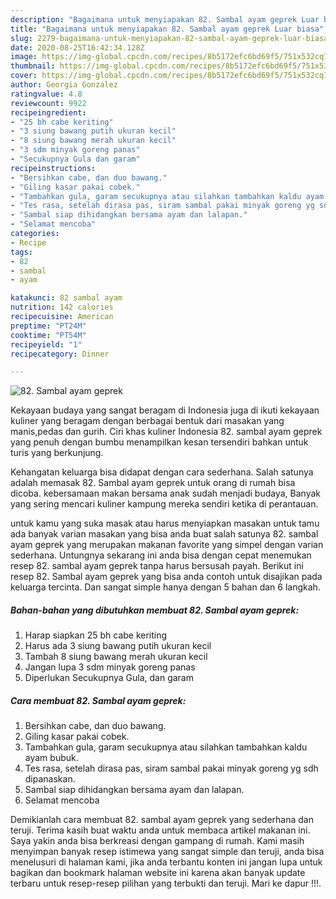 ```yaml
---
description: "Bagaimana untuk menyiapakan 82. Sambal ayam geprek Luar biasa"
title: "Bagaimana untuk menyiapakan 82. Sambal ayam geprek Luar biasa"
slug: 2279-bagaimana-untuk-menyiapakan-82-sambal-ayam-geprek-luar-biasa
date: 2020-08-25T16:42:34.128Z
image: https://img-global.cpcdn.com/recipes/8b5172efc6bd69f5/751x532cq70/82-sambal-ayam-geprek-foto-resep-utama.jpg
thumbnail: https://img-global.cpcdn.com/recipes/8b5172efc6bd69f5/751x532cq70/82-sambal-ayam-geprek-foto-resep-utama.jpg
cover: https://img-global.cpcdn.com/recipes/8b5172efc6bd69f5/751x532cq70/82-sambal-ayam-geprek-foto-resep-utama.jpg
author: Georgia Gonzalez
ratingvalue: 4.8
reviewcount: 9922
recipeingredient:
- "25 bh cabe keriting"
- "3 siung bawang putih ukuran kecil"
- "8 siung bawang merah ukuran kecil"
- "3 sdm minyak goreng panas"
- "Secukupnya Gula dan garam"
recipeinstructions:
- "Bersihkan cabe, dan duo bawang."
- "Giling kasar pakai cobek."
- "Tambahkan gula, garam secukupnya atau silahkan tambahkan kaldu ayam bubuk."
- "Tes rasa, setelah dirasa pas, siram sambal pakai minyak goreng yg sdh dipanaskan."
- "Sambal siap dihidangkan bersama ayam dan lalapan."
- "Selamat mencoba"
categories:
- Recipe
tags:
- 82
- sambal
- ayam

katakunci: 82 sambal ayam 
nutrition: 142 calories
recipecuisine: American
preptime: "PT24M"
cooktime: "PT54M"
recipeyield: "1"
recipecategory: Dinner

---
```



![82. Sambal ayam geprek](https://img-global.cpcdn.com/recipes/8b5172efc6bd69f5/751x532cq70/82-sambal-ayam-geprek-foto-resep-utama.jpg)

Kekayaan budaya yang sangat beragam di Indonesia juga di ikuti kekayaan kuliner yang beragam dengan berbagai bentuk dari masakan yang manis,pedas dan gurih. Ciri khas kuliner Indonesia 82. sambal ayam geprek yang penuh dengan bumbu menampilkan kesan tersendiri bahkan untuk turis yang berkunjung.


Kehangatan keluarga bisa didapat dengan cara sederhana. Salah satunya adalah memasak 82. Sambal ayam geprek untuk orang di rumah bisa dicoba. kebersamaan makan bersama anak sudah menjadi budaya, Banyak yang sering mencari kuliner kampung mereka sendiri ketika di perantauan.



untuk kamu yang suka masak atau harus menyiapkan masakan untuk tamu ada banyak varian masakan yang bisa anda buat salah satunya 82. sambal ayam geprek yang merupakan makanan favorite yang simpel dengan varian sederhana. Untungnya sekarang ini anda bisa dengan cepat menemukan resep 82. sambal ayam geprek tanpa harus bersusah payah.
Berikut ini resep 82. Sambal ayam geprek yang bisa anda contoh untuk disajikan pada keluarga tercinta. Dan sangat simple hanya dengan 5 bahan dan 6 langkah.


<!--inarticleads1-->

##### Bahan-bahan yang dibutuhkan membuat 82. Sambal ayam geprek:

1. Harap siapkan 25 bh cabe keriting
1. Harus ada 3 siung bawang putih ukuran kecil
1. Tambah 8 siung bawang merah ukuran kecil
1. Jangan lupa 3 sdm minyak goreng panas
1. Diperlukan Secukupnya Gula, dan garam




<!--inarticleads2-->

##### Cara membuat  82. Sambal ayam geprek:

1. Bersihkan cabe, dan duo bawang.
1. Giling kasar pakai cobek.
1. Tambahkan gula, garam secukupnya atau silahkan tambahkan kaldu ayam bubuk.
1. Tes rasa, setelah dirasa pas, siram sambal pakai minyak goreng yg sdh dipanaskan.
1. Sambal siap dihidangkan bersama ayam dan lalapan.
1. Selamat mencoba




Demikianlah cara membuat 82. sambal ayam geprek yang sederhana dan teruji. Terima kasih buat waktu anda untuk membaca artikel makanan ini. Saya yakin anda bisa berkreasi dengan gampang di rumah. Kami masih menyimpan banyak resep istimewa yang sangat simple dan teruji, anda bisa menelusuri di halaman kami, jika anda terbantu konten ini jangan lupa untuk bagikan dan bookmark halaman website ini karena akan banyak update terbaru untuk resep-resep pilihan yang terbukti dan teruji. Mari ke dapur !!!. 

